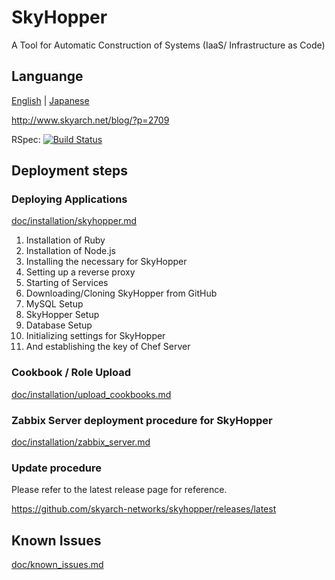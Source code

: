 # SkyHopper
A Tool for Automatic Construction of Systems (IaaS/ Infrastructure as Code)

## Languange
[English](README_EN.md) |
[Japanese](README.md)

http://www.skyarch.net/blog/?p=2709

RSpec: [![Build Status](https://travis-ci.org/skyarch-networks/skyhopper.svg?branch=master)](https://travis-ci.org/skyarch-networks/skyhopper)

## Deployment steps

### Deploying Applications

[doc/installation/skyhopper.md](doc/installation/skyhopper.md)

1. Installation of Ruby
1. Installation of Node.js
1. Installing the necessary for SkyHopper
1. Setting up a reverse proxy
1. Starting of Services
1. Downloading/Cloning SkyHopper from GitHub
1. MySQL Setup
1. SkyHopper Setup
1. Database Setup
1. Initializing settings for SkyHopper
1. And establishing the key of Chef Server


### Cookbook / Role Upload

[doc/installation/upload_cookbooks.md](doc/installation/upload_cookbooks.md)


### Zabbix Server deployment procedure for SkyHopper

[doc/installation/zabbix_server.md](doc/installation/zabbix_server.md)


### Update procedure

Please refer to the latest release page for reference.

https://github.com/skyarch-networks/skyhopper/releases/latest

## Known Issues

[doc/known_issues.md](doc/known_issues.md)
